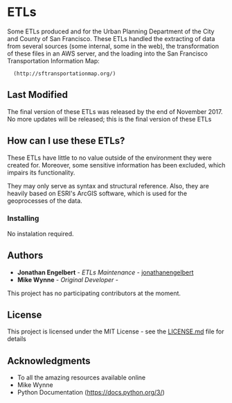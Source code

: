 # ETLs

Some ETLs produced and for the Urban Planning Department of the City and County of San Francisco. These ETLs handled the extracting of data from several sources (some internal, some in the web), the transformation of these files in an AWS server, and the loading into the San Francisco Transportation Information Map:

      (http://sftransportationmap.org/)

## Last Modified

The final version of these ETLs was released by the end of November 2017.
No more updates will be released; this is the final version of these ETLs

## How can I use these ETLs?

These ETLs have little to no value outside of the environment they were created for. Moreover, some sensitive information has been excluded, which impairs its functionality.

They may only serve as syntax and structural reference. Also, they are heavily based on ESRI's ArcGIS software, which is used for the geoprocesses of the data.

### Installing

No instalation required.

## Authors

* **Jonathan Engelbert** - *ETLs Maintenance* - [jonathanengelbert](https://github.com/jonathanengelbert/)
* **Mike Wynne** - *Original Developer* -

This project has no participating contributors at the moment.

## License

This project is licensed under the MIT License - see the [LICENSE.md](LICENSE.md) file for details

## Acknowledgments

* To all the amazing resources available online
* Mike Wynne
* Python Documentation (https://docs.python.org/3/)
